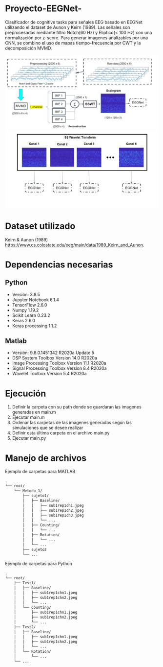 # Proyecto-EEGNet-
Clasificador de cognitive tasks para señales EEG basado en EEGNet utilizando el dataset de Aunon y Keirn (1989). Las señales son preprocesadas mediante filtro Notch(60 Hz) y Eliptico(< 100 Hz)
con una normalización por z-score. Para generar imagenes analizables por una CNN, se combino el uso de mapas tiempo-frecuencia por CWT y la decomposición MVMD.

![alt text](https://github.com/MarceloContreras/Proyecto-EEGNet-/blob/main/Framework1.JPG)
![alt text](https://github.com/MarceloContreras/Proyecto-EEGNet-/blob/main/Framework2.JPG)

# Dataset utilizado 
Keirn & Aunon (1989) https://www.cs.colostate.edu/eeg/main/data/1989_Keirn_and_Aunon.

# Dependencias necesarias

## Python 
* Versión: 3.8.5
* Jupyter Notebook 6.1.4
* TensorFlow 2.6.0
* Numpy 1.19.2
* Scikit Learn 0.23.2
* Keras 2.6.0
* Keras processing 1.1.2

## Matlab 
* Versión: 9.8.0.1451342 R2020a Update 5 
* DSP System Toolbox Version 14.0 R2020a
* Image Processing Toolbox Version 11.1 R2020a
* Signal Processing Toolbox Version 8.4 R2020a
* Wavelet Toolbox Version 5.4 R2020a

# Ejecución

1. Definir la carpeta con su path donde se guardaran las imagenes generadas en main.m
2. Ejecutar main.m
3. Ordenar las carpetas de las imagenes generadas según las simulaciones que se desee realizar
4. Definir esta última carpeta en el archivo main.py
5. Ejecutar main.py

# Manejo de archivos

Ejemplo de carpetas para MATLAB

```
.
└── root/
    └── Metodo_1/
        ├── sujeto1/
        │   ├── Baseline/
        │   │   ├── sub1rep1ch1.jpeg
        │   │   ├── sub1rep1ch2.jpeg
        │   │   ├── sub1rep1ch3.jpeg
        │   │   └── ...
        │   ├── Counting/
        │   │   └── ...
        │   ├── Rotation/
        │   │   └── ...
        │   └── ...
        ├── sujeto2
        └── ...
```

Ejemplo de carpetas para Python

```
.
└── root/
    ├── Test1/
    │   ├── Baseline/
    │   │   ├── sub1rep1chn1.jpeg
    │   │   ├── sub1rep1chn2.jpeg
    │   │   └── ...
    │   └── Counting/
    │       ├── sub1rep1chn1.jpeg
    │       ├── sub1rep1chn2.jpeg
    │       └── ...
    ├── Test2/
    │   ├── Baseline/
    │   │   ├── sub1rep1chn1.jpeg
    │   │   ├── sub1rep1chn2.jpeg
    │   │   └── ...
    │   └── Rotation/
    │       └── ...
    └── ...
```
